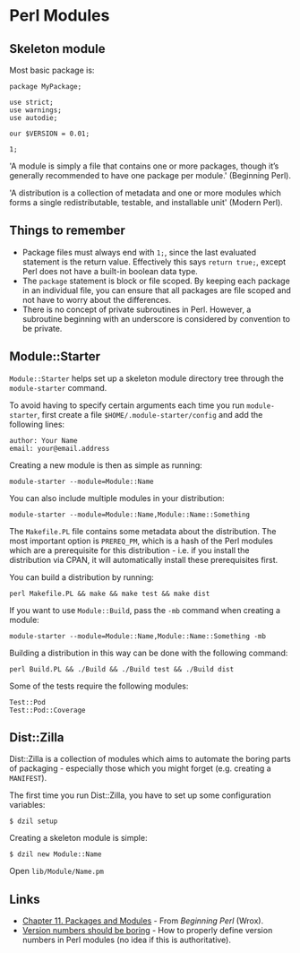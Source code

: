 Perl Modules
============

Skeleton module
---------------

Most basic package is:

```
package MyPackage;

use strict;
use warnings;
use autodie;

our $VERSION = 0.01;

1;
```

'A module is simply a file that contains one or more packages, though it’s generally recommended to have one package per module.' (Beginning Perl).

'A distribution is a collection of metadata and one or more modules which forms a single redistributable, testable, and installable unit' (Modern Perl).

Things to remember
------------------

 * Package files must always end with `1;`, since the last evaluated statement is the return value. Effectively this says `return true;`, except Perl does not have a built-in boolean data type.
 * The `package` statement is block or file scoped. By keeping each package in an individual file, you can ensure that all packages are file scoped and not have to worry about the differences.
 * There is no concept of private subroutines in Perl. However, a subroutine beginning with an underscore is considered by convention to be private.

Module::Starter
---------------

`Module::Starter` helps set up a skeleton module directory tree through the `module-starter` command.

To avoid having to specify certain arguments each time you run `module-starter`, first create a file `$HOME/.module-starter/config` and add the following lines:

```
author: Your Name
email: your@email.address
```

Creating a new module is then as simple as running:

    module-starter --module=Module::Name

You can also include multiple modules in your distribution:

    module-starter --module=Module::Name,Module::Name::Something

The `Makefile.PL` file contains some metadata about the distribution. The most important option is `PREREQ_PM`, which is a hash of the Perl modules which are a prerequisite for this distribution - i.e. if you install the distribution via CPAN, it will automatically install these prerequisites first.

You can build a distribution by running:

    perl Makefile.PL && make && make test && make dist

If you want to use `Module::Build`, pass the `-mb` command when creating a module:

    module-starter --module=Module::Name,Module::Name::Something -mb

Building a distribution in this way can be done with the following command:

    perl Build.PL && ./Build && ./Build test && ./Build dist

Some of the tests require the following modules:

```
Test::Pod
Test::Pod::Coverage
```

Dist::Zilla
-----------

Dist::Zilla is a collection of modules which aims to automate the boring parts of packaging - especially those which you might forget (e.g. creating a `MANIFEST`).

The first time you run Dist::Zilla, you have to set up some configuration variables:

    $ dzil setup

Creating a skeleton module is simple:

    $ dzil new Module::Name

Open `lib/Module/Name.pm`

Links
-----

 * [Chapter 11. Packages and Modules](http://ofps.oreilly.com/titles/9781118013847/packages_and_modules.html) - From *Beginning Perl* (Wrox).
 * [Version numbers should be boring](http://www.dagolden.com/index.php/369/version-numbers-should-be-boring/) - How to properly define version numbers in Perl modules (no idea if this is authoritative).
